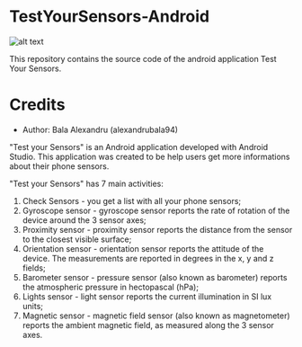 # TestYourSensors-Android

![alt text](https://github.com/alexandrubala94/mobile-programming/blob/master/TestYourSensors-Android/Screenshot.png "Main page")

This repository contains the source code of the android application Test Your Sensors.

# Credits
* Author: Bala Alexandru (alexandrubala94)

"Test your Sensors" is an Android application developed with Android Studio.
This application was created to be help users get more informations about their phone sensors.

"Test your Sensors" has 7 main activities:
1. Check Sensors - you get a list with all your phone sensors;
2. Gyroscope sensor - gyroscope sensor reports the rate of rotation of the device around the 3 sensor axes;
3. Proximity sensor - proximity sensor reports the distance from the sensor to the closest visible surface;
4. Orientation sensor - orientation sensor reports the attitude of the device. The measurements are reported in degrees in the x, y and z fields;
5. Barometer sensor - pressure sensor (also known as barometer) reports the atmospheric pressure in hectopascal (hPa);
6. Lights sensor - light sensor reports the current illumination in SI lux units;
7. Magnetic sensor - magnetic field sensor (also known as magnetometer) reports the ambient magnetic field, as measured along the 3 sensor axes.
